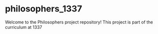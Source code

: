 # philosophers_1337
Welcome to the Philosophers project repository! This project is part of the curriculum at 1337
